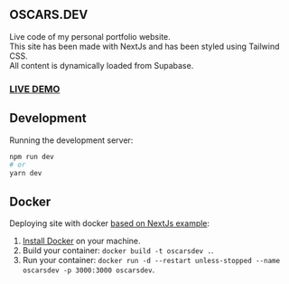 ## OSCARS.DEV
Live code of my personal portfolio website.  
This site has been made with NextJs and has been styled using Tailwind CSS.  
All content is dynamically loaded from Supabase.  

### [LIVE DEMO](https://oscars.dev/)  
  
## Development
Running the development server:
```bash
npm run dev
# or
yarn dev
```
  
## Docker
Deploying site with docker [based on NextJs example](https://github.com/vercel/next.js/tree/canary/examples/with-docker):

1. [Install Docker](https://docs.docker.com/get-docker/) on your machine.
1. Build your container: `docker build -t oscarsdev .`.
1. Run your container: `docker run -d --restart unless-stopped --name oscarsdev -p 3000:3000 oscarsdev`.
